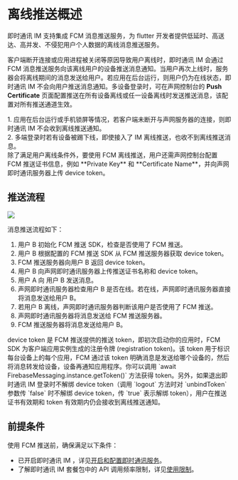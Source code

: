 # 离线推送概述

即时通讯 IM 支持集成 FCM 消息推送服务，为 flutter 开发者提供低延时、高送达、高并发、不侵犯用户个人数据的离线消息推送服务。

客户端断开连接或应用进程被关闭等原因导致用户离线时，即时通讯 IM 会通过 FCM 消息推送服务向该离线用户的设备推送消息通知。当用户再次上线时，服务器会将离线期间的消息发送给用户。若应用在后台运行，则用户仍为在线状态，即时通讯 IM 不会向用户推送消息通知。多设备登录时，可在声网控制台的 **Push Certificate** 页面配置推送在所有设备离线或任一设备离线时发送推送消息，该配置对所有推送通道生效。

<div class="alert note">1. 应用在后台运行或手机锁屏等情况，若客户端未断开与声网服务器的连接，则即时通讯 IM 不会收到离线推送通知。<br/>2. 多端登录时若有设备被踢下线，即使接入了 IM 离线推送，也收不到离线推送消息。</div>
除了满足用户离线条件外，要使用 FCM 离线推送，用户还需声网控制台配置 FCM 推送证书信息，例如 **Private Key** 和 **Certificate Name**，并向声网即时通讯服务器上传 device token。

## 推送流程

![](push_fcm_flow.png)

消息推送流程如下：

1. 用户 B 初始化 FCM 推送 SDK，检查是否使用了 FCM 推送。
2. 用户 B 根据配置的 FCM 推送 SDK 从 FCM 推送服务器获取 device token。
3. FCM 推送服务器向用户 B 返回 device token。
4. 用户 B 向声网即时通讯服务器上传推送证书名称和 device token。
5. 用户 A 向 用户 B 发送消息。
6. 声网即时通讯服务器检查用户 B 是否在线。若在线，声网即时通讯服务器直接将消息发送给用户 B。
7. 若用户 B 离线，声网即时通讯服务器判断该用户是否使用了 FCM 推送。
8. 声网即时通讯服务器将消息发送给 FCM 推送服务器。
9. FCM 推送服务器将消息发送给用户 B。

<div class="alert info">device token 是 FCM 推送提供的推送 token，即初次启动你的应用时，FCM SDK 为客户端应用实例生成的注册令牌 (registration token)。该 token 用于标识每台设备上的每个应用，FCM 通过该 token 明确消息是发送给哪个设备的，然后将消息转发给设备，设备再通知应用程序。你可以调用 `await FirebaseMessaging.instance.getToken()` 方法获得 token。另外，如果退出即时通讯 IM 登录时不解绑 device token（调用 `logout` 方法时对 `unbindToken` 参数传 `false` 时不解绑 device token，传 `true` 表示解绑 token），用户在推送证书有效期和 token 有效期内仍会接收到离线推送通知。</div>

## 前提条件

使用 FCM 推送前，确保满足以下条件：

- 已开启即时通讯 IM ，详见[开启和配置即时通讯服务](./enable_agora_chat)。
- 了解即时通讯 IM 套餐包中的 API 调用频率限制，详见[使用限制](./agora_chat_limitation)。